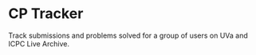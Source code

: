 # CP Tracker
Track submissions and problems solved for a group of users on UVa and ICPC Live Archive.

